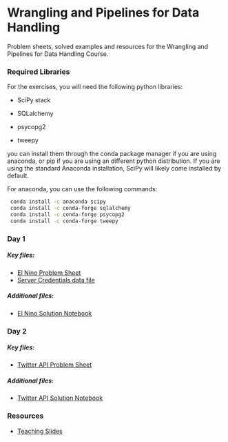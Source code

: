 # Wrangling and Pipelines for Data Handling

Problem sheets, solved examples and resources for the Wrangling and Pipelines for Data Handling Course.



### Required Libraries

For the exercises, you will need the following python libraries:

* SciPy stack

* SQLalchemy
* psycopg2
* tweepy

you can install them through the conda package manager if you are using anaconda, or pip if you are using an different python distribution. If you are using the standard Anaconda installation, SciPy will likely come installed by default.

For anaconda, you can use the following commands:

```sh
 conda install -c anaconda scipy
 conda install -c conda-forge sqlalchemy
 conda install -c conda-forge psycopg2
 conda install -c conda-forge tweepy
```





### Day 1

##### Key files:

* [El Nino Problem Sheet](https://github.com/R-Strange/Data_Wrangling_Course_Oxford/blob/master/Day%201/elnino_PROBLEM.ipynb)
* [Server Credentials data file](https://github.com/R-Strange/Data_Wrangling_Course_Oxford/blob/master/Day%201/server_credentials.json)

##### Additional files:

* [El Nino Solution Notebook](https://github.com/R-Strange/Data_Wrangling_Course_Oxford/blob/master/Day%201/elnino_SOLVED.ipynb)

### Day 2

##### Key files:

* [Twitter API Problem Sheet]()

##### Additional files:

* [Twitter API Solution Notebook]()

### Resources

* [Teaching Slides]()
